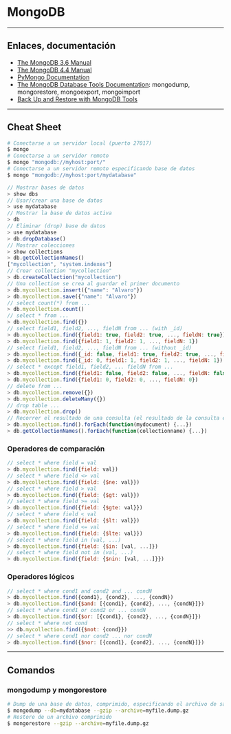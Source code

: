 # MongoDB

---

## Enlaces, documentación

* [The MongoDB 3.6 Manual](https://docs.mongodb.com/v3.6/)
* [The MongoDB 4.4 Manual](https://docs.mongodb.com/manual/)
* [PyMongo Documentation](https://pymongo.readthedocs.io/)
* [The MongoDB Database Tools Documentation](https://docs.mongodb.com/database-tools/): mongodump, mongorestore, mongoexport, mongoimport
* [Back Up and Restore with MongoDB Tools](https://docs.mongodb.com/manual/tutorial/backup-and-restore-tools/)

---

## Cheat Sheet

```bash
# Conectarse a un servidor local (puerto 27017)
$ mongo
# Conectarse a un servidor remoto
$ mongo "mongodb://myhost:port/"
# Conectarse a un servidor remoto especificando base de datos
$ mongo "mongodb://myhost:port/mydatabase"
```

```js
// Mostrar bases de datos
> show dbs
// Usar/crear una base de datos
> use mydatabase
// Mostrar la base de datos activa
> db
// Eliminar (drop) base de datos
> use mydatabase
> db.dropDatabase()
// Mostrar colecciones
> show collections
> db.getCollectionNames()
["mycollection", "system.indexes"]
// Crear collection "mycollection"
> db.createCollection("mycollection")
// Una collection se crea al guardar el primer documento
> db.mycollection.insert({"name": "Alvaro"})
> db.mycollection.save({"name": "Alvaro"})
// select count(*) from ...
> db.mycollection.count()
// select * from ...
> db.mycollection.find({})
// select field1, field2, ..., fieldN from ... (with _id)
> db.mycollection.find({field1: true, field2: true, ..., fieldN: true})
> db.mycollection.find({field1: 1, field2: 1, ..., fieldN: 1})
// select field1, field2, ..., fieldN from ... (without _id)
> db.mycollection.find({_id: false, field1: true, field2: true, ..., fieldN: true})
> db.mycollection.find({_id: 0, field1: 1, field2: 1, ..., fieldN: 1})
// select * except field1, field2, ... fieldN from ...
> db.mycollection.find({field1: false, field2: false, ..., fieldN: false})
> db.mycollection.find({field1: 0, field2: 0, ..., fieldN: 0})
// delete from ...
> db.mycollection.remove({})
> db.mycollection.deleteMany({})
// drop table ...
> db.mycollection.drop()
// Recorrer el resultado de una consulta (el resultado de la consulta es una lista)
> db.mycollection.find().forEach(function(mydocument) {...})
> db.getCollectionNames().forEach(function(collectionname) {...})
```

### Operadores de comparación

```js
// select * where field = val
> db.mycollection.find({field: val})
// select * where field <> val
> db.mycollection.find({field: {$ne: val}})
// select * where field > val
> db.mycollection.find({field: {$gt: val}})
// select * where field >= val
> db.mycollection.find({field: {$gte: val}})
// select * where field < val
> db.mycollection.find({field: {$lt: val}})
// select * where field <= val
> db.mycollection.find({field: {$lte: val}})
// select * where field in (val, ...)
> db.mycollection.find({field: {$in: [val, ...]})
// select * where field not in (val, ...)
> db.mycollection.find({field: {$nin: [val, ...]}})
```

### Operadores lógicos

```js
// select * where cond1 and cond2 and ... condN
> db.mycollection.find({cond1}, {cond2}, ..., {condN})
> db.mycollection.find({$and: [{cond1}, {cond2}, ..., {condN}]})
// select * where cond1 or cond2 or ... condN
> db.mycollection.find({$or: [{cond1}, {cond2}, ..., {condN}]})
// select * where not cond
>> db.mycollection.find({$not: {cond}})
// select * where cond1 nor cond2 ... nor condN
> db.mycollection.find({$nor: [{cond1}, {cond2}, ..., {condN}]})
```

---

## Comandos

### mongodump y mongorestore

```bash
# Dump de una base de datos, comprimido, especificando el archivo de salida
$ mongodump --db=mydatabase --gzip --archive=myfile.dump.gz
# Restore de un archivo comprimido
$ mongorestore --gzip --archive=myfile.dump.gz 
```

